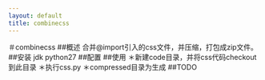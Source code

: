 ```yaml
---
layout: default
title: combinecss
---
```

＃combinecss
##概述
合并@import引入的css文件，并压缩，打包成zip文件。
##安装
jdk
python27
##配置
##使用
＊新建code目录，并将css代码checkout到此目录
＊执行css.py
＊compressed目录为生成
##TODO


